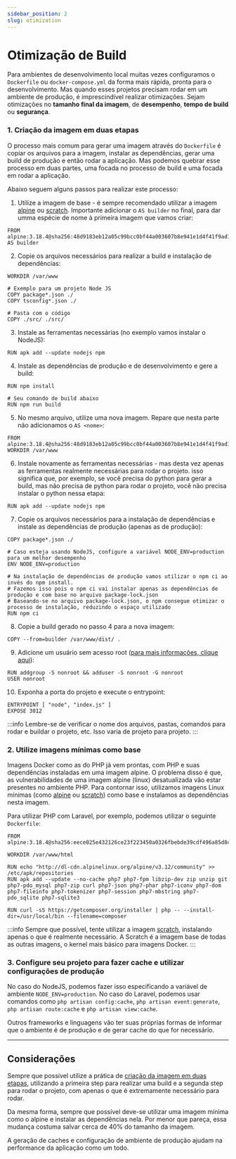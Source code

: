 ```yaml
---
sidebar_position: 2
slug: otimization
---
```


# Otimização de Build

Para ambientes de desenvolvimento local muitas vezes configuramos o `Dockerfile` ou `docker-compose.yml` da forma mais rápida, pronta para o desenvolvimento. Mas quando esses projetos precisam rodar em um ambiente de produção, é imprescindível realizar otimizações. Sejam otimizações no **tamanho final da imagem**, de **desempenho**, **tempo de build** ou **segurança**.

### 1. Criação da imagem em duas etapas

O processo mais comum para gerar uma imagem através do `Dockerfile` é copiar os arquivos para a imagem, instalar as dependências, gerar uma build de produção e então rodar a aplicação. Mas podemos quebrar esse processo em duas partes, uma focada no processo de build e uma focada em rodar a aplicação.

Abaixo seguem alguns passos para realizar este processo:

1. Utilize a imagem de base - é sempre recomendado utilizar a imagem [alpine](https://hub.docker.com/_/alpine) ou [scratch](https://hub.docker.com/_/scratch). Importante adicionar o `AS builder` no final, para dar umma espécie de nome à primeira imagem que vamos criar:
```shell
FROM alpine:3.18.4@sha256:48d9183eb12a05c99bcc0bf44a003607b8e941e1d4f41f9ad12bdcc4b5672f86 AS builder
```

2. Copie os arquivos necessários para realizar a build e instalação de dependências:
```shell
WORKDIR /var/www

# Exemplo para um projeto Node JS
COPY package*.json ./
COPY tsconfig*.json ./

# Pasta com o código
COPY ./src/ ./src/

```

3. Instale as ferramentas necessárias (no exemplo vamos instalar o NodeJS):
```shell
RUN apk add --update nodejs npm
```

4. Instale as dependências de produção e de desenvolvimento e gere a build:
```shell
RUN npm install

# Seu comando de build abaixo
RUN npm run build
```

5. No mesmo arquivo, utilize uma nova imagem. Repare que nesta parte não adicionamos o `AS <nome>`:
```shell
FROM alpine:3.18.4@sha256:48d9183eb12a05c99bcc0bf44a003607b8e941e1d4f41f9ad12bdcc4b5672f86
WORKDIR /var/www
```

6. Instale novamente as ferramentas necessárias - mas desta vez apenas as ferramentas realmente necessárias para rodar o projeto. isso significa que, por exemplo, se você precisa do python para gerar a build, mas não precisa de python para rodar o projeto, você não precisa instalar o python nessa etapa:
```shell
RUN apk add --update nodejs npm
```

7. Copie os arquivos necessários para a instalação de dependências e instale as dependências de produção (apenas as de produção):
```shell
COPY package*.json ./

# Caso esteja usando NodeJS, configure a variável NODE_ENV=production para um melhor desempenho
ENV NODE_ENV=production

# Na instalação de dependências de produção vamos utilizar o npm ci ao invés do npm install.
# Fazemos isso pois o npm ci vai instalar apenas as dependências de produção e com base no arquivo package-lock.json
# Baseando-se no arquivo package-lock.json, o npm consegue otimizar o processo de instalação, reduzindo o espaço utilizado
RUN npm ci
```

8. Copie a build gerado no passo 4 para a nova imagem:
```shell
COPY --from=builder /var/www/dist/ .
```

9. Adicione um usuário sem acesso root ([para mais informações, clique aqui](./security/)):
```shell
RUN addgroup -S nonroot && adduser -S nonroot -G nonroot
USER nonroot
```

10. Exponha a porta do projeto e execute o entrypoint:
```shell
ENTRYPOINT [ "node", "index.js" ]
EXPOSE 3012
```

:::info
Lembre-se de verificar o nome dos arquivos, pastas, comandos para rodar e buildar o projeto, etc. Isso varia de projeto para projeto.
:::

### 2. Utilize imagens mínimas como base

Imagens Docker como as do PHP já vem prontas, com PHP e suas dependências instaladas em uma imagem alpine. O problema disso é que, as vulnerabilidades de uma imagem alpine (linux) desatualizada vão estar presentes no ambiente PHP. Para contornar isso, utilizamos imagens Linux mínimas (como [alpine](https://hub.docker.com/_/alpine) ou [scratch](https://hub.docker.com/_/scratch)) como base e instalamos as dependências nesta imagem.

Para utilizar PHP com Laravel, por exemplo, podemos utilizar o seguinte `Dockerfile`:

```shell
FROM alpine:3.18.4@sha256:eece025e432126ce23f223450a0326fbebde39cdf496a85d8c016293fc851978

WORKDIR /var/www/html

RUN echo "http://dl-cdn.alpinelinux.org/alpine/v3.12/community" >> /etc/apk/repositories
RUN apk add --update --no-cache php7 php7-fpm libzip-dev zip unzip git php7-pdo_mysql php7-zip curl php7-json php7-phar php7-iconv php7-dom php7-fileinfo php7-tokenizer php7-session php7-mbstring php7-pdo_sqlite php7-sqlite3

RUN curl -sS https://getcomposer.org/installer | php -- --install-dir=/usr/local/bin --filename=composer

```

:::info
Sempre que possível, tente utilizar a imagem [scratch](https://hub.docker.com/_/scratch), instalando apenas o que é realmente necessário.
A Scratch é a imagem base de todas as outras imagens, o kernel mais básico para imagens Docker.
:::


### 3. Configure seu projeto para fazer cache e utilizar configurações de produção

No caso do NodeJS, podemos fazer isso especificando a variável de ambiente `NODE_ENV=production`. No caso do Laravel, podemos usar comandos como `php artisan config:cache`, `php artisan event:generate`, `php artisan route:cache` e `php artisan view:cache`.

Outros frameworks e linguagens vão ter suas próprias formas de informar que o ambiente é de produção e de gerar cache do que for necessário.


---

## Considerações

Sempre que possível utilize a prática de [criação da imagem em duas etapas](#1-criação-da-imagem-em-duas-etapas), utilizando a primeira step para realizar uma build e a segunda step para rodar o projeto, com apenas o que é extremamente necessário para rodar.

Da mesma forma, sempre que possível deve-se utilizar uma imagem mínima como o alpine e instalar as dependências nela. Por menor que pareça, essa mudança costuma salvar cerca de 40% do tamanho da imagem.

A geração de caches e configuração de ambiente de produção ajudam na performance da aplicação como um todo.